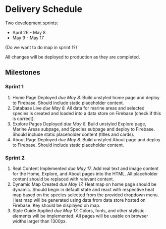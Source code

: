 # Delivery Schedule

Two development sprints:
- April 26 - May 8
- May 9 - May 17

(Do we want to do map in sprint 1?)

All changes will be deployed to production as they are completed.

## Milestones

### Sprint 1

1. Home Page Deployed _due May 8._ Build unstyled home page and deploy to Firebase. Should include static placeholder content.
2. Database Live _due May 8._ All data for marine areas and selected species is created and loaded into a data store on Firebase (check if this is correct).
3. Explore Pages Deployed _due May 8._ Build unstyled Explore page, Marine Areas subpage, and Species subpage and deploy to Firebase. Should include static placeholder content (titles and cards).
4. About Page Deployed _due May 8._ Build unstyled About page and deploy to Firebase. Should include static placeholder content.

### Sprint 2

1. Real Content Implemented _due May 17._ Add real text and image content for the Home, Explore, and About pages into the HTML. All placeholder content should be replaced with relevant content.
2. Dynamic Map Created _due May 17._ Heat map on home page should be dynamic. Should begin in default state and react with respective heat map based on the species selected from the provided dropdown menu. Heat map will be generated using data from data store hosted on Firebase. Key should be displayed on map.
3. Style Guide Applied _due May 17._ Colors, fonts, and other stylistic elements will be implemented. All pages will be usable on browser widths larger than 1300px.
